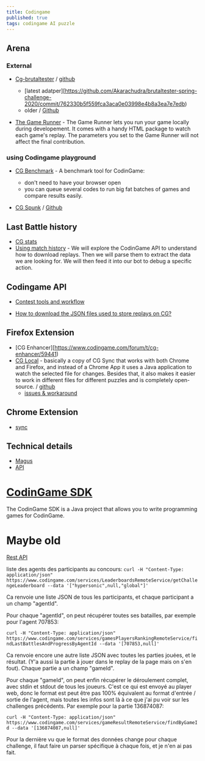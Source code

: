 ```yaml
---
title: Codingame
published: true
tags: codingame AI puzzle
---
```

## Arena
### External
- [Cg-brutaltester](https://www.codingame.com/forum/t/cg-brutaltester-because-you-love-to-be-brutal/2716) / [github](https://github.com/dreignier/cg-brutaltester)
	- [latest adatper][https://github.com/Akarachudra/brutaltester-spring-challenge-2020/commit/762330b5f559fca3aca0e03998e4b8a3ea7e7edb)
    - older  / [Github](https://github.com/dreignier/cgstats)
    
- [The Game Runner](https://www.codingame.com/playgrounds/25775/codingame-sdk-documentation/game-runner) - The Game Runner lets you run your game locally during developement. It comes with a handy HTML package to watch each game's replay. The parameters you set to the Game Runner will not affect the final contribution.

### using Codingame playground
- [CG Benchmark](https://github.com/s-vivien/CGBenchmark#cg-benchmark) - A benchmark tool for CodinGame:
    - don't need to have your browser open
    - you can queue several codes to run big fat batches of games and compare results easily.

- [CG Spunk](https://www.codingame.com/forum/t/introducing-cg-spunk/1895) / [Github](https://github.com/danBhentschel/CGSpunk) 

## Last Battle history
- [CG stats](http://cgstats.magusgeek.com/app)
- [Using match history](https://www.codingame.com/playgrounds/53705/contest-tools-and-workflow/introduction) - We will explore the CodinGame API to understand how to download replays. Then we will parse them to extract the data we are looking for. We will then feed it into our bot to debug a specific action.

## Codingame API
- [Contest tools and workflow](https://www.codingame.com/playgrounds/53705/contest-tools-and-workflow)

- [How to download the JSON files used to store replays on CG?](https://www.codingame.com/forum/t/how-to-download-the-json-files-used-to-store-replays-on-cg/2894)

## Firefox Extension
- [CG Enhancer][https://www.codingame.com/forum/t/cg-enhancer/59441)
- [CG Local](https://www.codingame.com/forum/t/cg-local/10359) -  basically a copy of CG Sync that works with both Chrome and Firefox, and instead of a Chrome App it uses a Java application to watch the selected file for changes. Besides that, it also makes it easier to work in different files for different puzzles and is completely open-source. / [github](https://github.com/jmerle/cg-local-app)
	- [issues & workaround](https://forum.codingame.com/t/cg-local/10359/6?u=yduf)
    
## Chrome Extension
- [sync](https://www.codingame.com/forum/t/codingame-sync-beta/614/58)

## Technical details
- [Magus](https://forum.codingame.com/t/public-api-for-statistics-or-other-useful-things/1247/6)
- [API](https://www.codingame.com/forum/t/api-the-place-to-ask-for-improvements-in-cg-api/2514)

# [CodinGame SDK](https://www.codingame.com/playgrounds/25775/codingame-sdk-documentation/introduction)
The CodinGame SDK is a Java project that allows you to write programming games for CodinGame.

# Maybe old
[Rest API](http://forum.canardpc.com/threads/103495-Codingame-La-programmation-hant%C3%A9e-Concours-de-fant%C3%B4mes-dans-la-console-fin-Fevrier?s=d6a666218d62c51b4465647a91f8cdc5&p=10273198&viewfull=1#post10273198)

liste des agents des participants au concours:
`curl -H "Content-Type: application/json" https://www.codingame.com/services/LeaderboardsRemoteService/getChallengeLeaderboard --data '["hypersonic",null,"global"]'`

Ca renvoie une liste JSON de tous les participants, et chaque participant a un champ "agentId".

Pour chaque "agentId", on peut récupérer toutes ses batailles, par exemple pour l'agent 707853:

`curl -H "Content-Type: application/json" https://www.codingame.com/services/gamesPlayersRankingRemoteService/findLastBattlesAndProgressByAgentId --data '[707853,null]'`

Ca renvoie encore une autre liste JSON avec toutes les parties jouées, et le résultat. (Y'a aussi la partie à jouer dans le replay de la page mais on s'en fout). Chaque partie a un champ "gameId".

Pour chaque "gameId", on peut enfin récupérer le déroulement complet, avec stdin et stdout de tous les joueurs. C'est ce qui est envoyé au player web, donc le format est peut être pas 100% équivalent au format d'entrée / sortie de l'agent, mais toutes les infos sont là à ce que j'ai pu voir sur les challenges précédents. Par exemple pour la partie 136874087:

`curl -H "Content-Type: application/json" https://www.codingame.com/services/gameResultRemoteService/findByGameId --data '[136874087,null]'`

Pour la dernière vu que le format des données change pour chaque challenge, il faut faire un parser spécifique à chaque fois, et je n'en ai pas fait.
